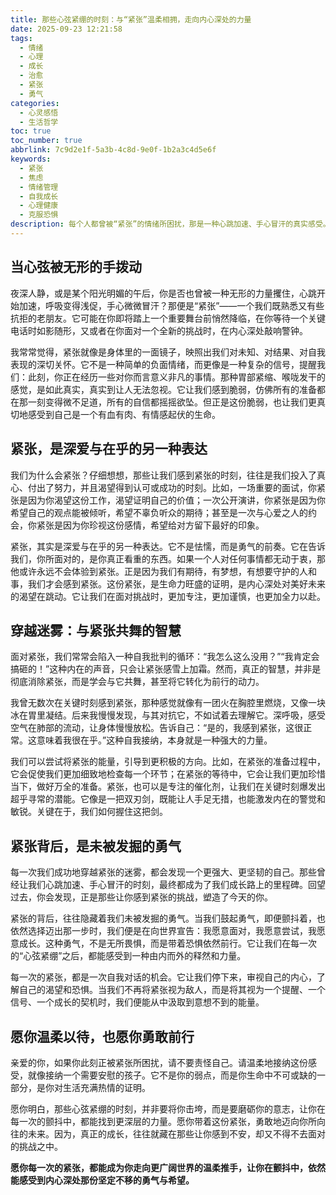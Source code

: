 ```yaml
---
title: 那些心弦紧绷的时刻：与“紧张”温柔相拥，走向内心深处的力量
date: 2025-09-23 12:21:58
tags:
  - 情绪
  - 心理
  - 成长
  - 治愈
  - 紧张
  - 勇气
categories: 
  - 心灵感悟
  - 生活哲学
toc: true
toc_number: true
abbrlink: 7c9d2e1f-5a3b-4c8d-9e0f-1b2a3c4d5e6f
keywords:
  - 紧张
  - 焦虑
  - 情绪管理
  - 自我成长
  - 心理健康
  - 克服恐惧
description: 每个人都曾被“紧张”的情绪所困扰，那是一种心跳加速、手心冒汗的真实感受。这篇文章将带你深入理解紧张，温柔地接纳它，并从中汲取力量，发现那些心弦紧绷的时刻，其实是我们走向内心深处勇气的必经之路。
---
```


## 当心弦被无形的手拨动

夜深人静，或是某个阳光明媚的午后，你是否也曾被一种无形的力量攫住，心跳开始加速，呼吸变得浅促，手心微微冒汗？那便是“紧张”——一个我们既熟悉又有些抗拒的老朋友。它可能在你即将踏上一个重要舞台前悄然降临，在你等待一个关键电话时如影随形，又或者在你面对一个全新的挑战时，在内心深处敲响警钟。

我常常觉得，紧张就像是身体里的一面镜子，映照出我们对未知、对结果、对自我表现的深切关怀。它不是一种简单的负面情绪，而更像是一种复杂的信号，提醒我们：此刻，你正在经历一些对你而言意义非凡的事情。那种胃部紧缩、喉咙发干的感觉，是如此真实，真实到让人无法忽视。它让我们感到脆弱，仿佛所有的准备都在那一刻变得微不足道，所有的自信都摇摇欲坠。但正是这份脆弱，也让我们更真切地感受到自己是一个有血有肉、有情感起伏的生命。

## 紧张，是深爱与在乎的另一种表达

我们为什么会紧张？仔细想想，那些让我们感到紧张的时刻，往往是我们投入了真心、付出了努力，并且渴望得到认可或成功的时刻。比如，一场重要的面试，你紧张是因为你渴望这份工作，渴望证明自己的价值；一次公开演讲，你紧张是因为你希望自己的观点能被倾听，希望不辜负听众的期待；甚至是一次与心爱之人的约会，你紧张是因为你珍视这份感情，希望给对方留下最好的印象。

紧张，其实是深爱与在乎的另一种表达。它不是怯懦，而是勇气的前奏。它在告诉我们，你所面对的，是你真正看重的东西。如果一个人对任何事情都无动于衷，那他或许永远不会体验到紧张。正是因为我们有期待，有梦想，有想要守护的人和事，我们才会感到紧张。这份紧张，是生命力旺盛的证明，是内心深处对美好未来的渴望在跳动。它让我们在面对挑战时，更加专注，更加谨慎，也更加全力以赴。

## 穿越迷雾：与紧张共舞的智慧

面对紧张，我们常常会陷入一种自我批判的循环：“我怎么这么没用？”“我肯定会搞砸的！”这种内在的声音，只会让紧张感雪上加霜。然而，真正的智慧，并非是彻底消除紧张，而是学会与它共舞，甚至将它转化为前行的动力。

我曾无数次在关键时刻感到紧张，那种感觉就像有一团火在胸腔里燃烧，又像一块冰在胃里凝结。后来我慢慢发现，与其对抗它，不如试着去理解它。深呼吸，感受空气在肺部的流动，让身体慢慢放松。告诉自己：“是的，我感到紧张，这很正常。这意味着我很在乎。”这种自我接纳，本身就是一种强大的力量。

我们可以尝试将紧张的能量，引导到更积极的方向。比如，在紧张的准备过程中，它会促使我们更加细致地检查每一个环节；在紧张的等待中，它会让我们更加珍惜当下，做好万全的准备。紧张，也可以是专注的催化剂，让我们在关键时刻爆发出超乎寻常的潜能。它像是一把双刃剑，既能让人手足无措，也能激发内在的警觉和敏锐。关键在于，我们如何握住这把剑。

## 紧张背后，是未被发掘的勇气

每一次我们成功地穿越紧张的迷雾，都会发现一个更强大、更坚韧的自己。那些曾经让我们心跳加速、手心冒汗的时刻，最终都成为了我们成长路上的里程碑。回望过去，你会发现，正是那些让你感到紧张的挑战，塑造了今天的你。

紧张的背后，往往隐藏着我们未被发掘的勇气。当我们鼓起勇气，即便颤抖着，也依然选择迈出那一步时，我们便是在向世界宣告：我愿意面对，我愿意尝试，我愿意成长。这种勇气，不是无所畏惧，而是带着恐惧依然前行。它让我们在每一次的“心弦紧绷”之后，都能感受到一种由内而外的释然和力量。

每一次的紧张，都是一次自我对话的机会。它让我们停下来，审视自己的内心，了解自己的渴望和恐惧。当我们不再将紧张视为敌人，而是将其视为一个提醒、一个信号、一个成长的契机时，我们便能从中汲取到意想不到的能量。

## 愿你温柔以待，也愿你勇敢前行

亲爱的你，如果你此刻正被紧张所困扰，请不要责怪自己。请温柔地接纳这份感受，就像接纳一个需要安慰的孩子。它不是你的弱点，而是你生命中不可或缺的一部分，是你对生活充满热情的证明。

愿你明白，那些心弦紧绷的时刻，并非要将你击垮，而是要磨砺你的意志，让你在每一次的颤抖中，都能找到更深层的力量。愿你带着这份紧张，勇敢地迈向你所向往的未来。因为，真正的成长，往往就藏在那些让你感到不安，却又不得不去面对的挑战之中。

**愿你每一次的紧张，都能成为你走向更广阔世界的温柔推手，让你在颤抖中，依然能感受到内心深处那份坚定不移的勇气与希望。**
